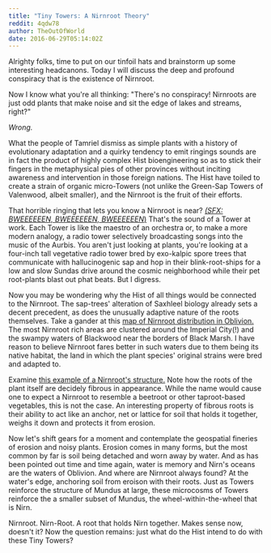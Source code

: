 ```yaml
---
title: "Tiny Towers: A Nirnroot Theory"
reddit: 4qdw78
author: TheOutOfWorld
date: 2016-06-29T05:14:02Z
---
```


Alrighty folks, time to put on our tinfoil hats and brainstorm up some interesting headcanons. Today I will discuss the deep and profound conspiracy that is the existence of Nirnroot.

Now I know what you're all thinking: "There's no conspiracy! Nirnroots are just odd plants that make noise and sit the edge of lakes and streams, right?"

*Wrong.*

What the people of Tamriel dismiss as simple plants with a history of evolutionary adaptation and a quirky tendency to emit ringings sounds are in fact the product of highly complex Hist bioengineering so as to stick their fingers in the metaphysical pies of other provinces without inciting awareness and intervention in those foreign nations. The Hist have toiled to create a strain of organic micro-Towers (not unlike the Green-Sap Towers of Valenwood, albeit smaller), and the Nirnroot is the fruit of their efforts.

That horrible ringing that lets you know a Nirnroot is near? [*(SFX: BWEEEEEEN, BWEEEEEEN, BWEEEEEEN*)](https://m.youtube.com/watch?v=yKmEtQwJSik) That's the sound of a Tower at work. Each Tower is like the maestro of an orchestra or, to make a more modern analogy, a radio tower selectively broadcasting songs into the music of the Aurbis. You aren't just looking at plants, you're looking at a four-inch tall vegetative radio tower bred by exo-kalpic spore trees that communicate with hallucinogenic sap and hop in their blink-root-ships for a low and slow Sundas drive around the cosmic neighborhood while their pet root-plants blast out phat beats. But I digress.

Now you may be wondering why the Hist of all things would be connected to the Nirnroot. The sap-trees' alteration of Saxhleel biology already sets a decent precedent, as does the unusually adaptive nature of the roots themselves. Take a gander at this [map of Nirnroot distribution in Oblivion.](http://www.uesp.net/w/images/5/59/OB-Map-Nirnroot.jpg) The most Nirnroot rich areas are clustered around the Imperial City(!) and the swampy waters of Blackwood near the borders of Black Marsh. I have reason to believe Nirnroot fares better in such waters due to them being its native habitat, the land in which the plant species' original strains were bred and adapted to.

Examine [this example of a Nirnroot's structure.](http://1.media.dorkly.cvcdn.com/71/44/8a72aab5b447cd9b8fa60938898b092d.jpg) Note how the roots of the plant itself are decidely fibrous in appearance. While the name would cause one to expect a Nirnroot to resemble a beetroot or other taproot-based vegetables, this is not the case. An interesting property of fibrous roots is their ability to act like an anchor, net or lattice for soil that holds it together, weighs it down and protects it from erosion.

Now let's shift gears for a moment and contemplate the geospatial fineries of erosion and noisy plants. Erosion comes in many forms, but the most common by far is soil being detached and worn away by water. And as has been pointed out time and time again, water is memory and Nirn's oceans are the waters of Oblivion. And where are Nirnroot always found? At the water's edge, anchoring soil from eroison with their roots. Just as Towers reinforce the structure of Mundus at large, these microcosms of Towers reinforce the a smaller subset of Mundus, the wheel-within-the-wheel that is Nirn.

Nirnroot. Nirn-Root. A root that holds Nirn together. Makes sense now, doesn't it? Now the question remains: just what do the Hist intend to do with these Tiny Towers?
